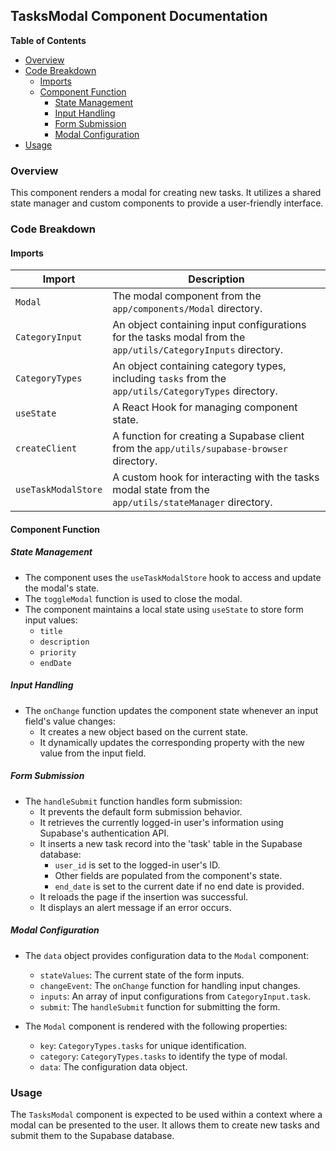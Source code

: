 ## TasksModal Component Documentation

**Table of Contents**

* [Overview](#overview)
* [Code Breakdown](#code-breakdown)
    * [Imports](#imports)
    * [Component Function](#component-function)
        * [State Management](#state-management)
        * [Input Handling](#input-handling)
        * [Form Submission](#form-submission)
        * [Modal Configuration](#modal-configuration)
* [Usage](#usage)

### Overview 
This component renders a modal for creating new tasks. It utilizes a shared state manager and custom components to provide a user-friendly interface. 

### Code Breakdown

#### Imports

| Import | Description |
|---|---|
| `Modal` | The modal component from the `app/components/Modal` directory. |
| `CategoryInput` | An object containing input configurations for the tasks modal from the `app/utils/CategoryInputs` directory. |
| `CategoryTypes` | An object containing category types, including `tasks` from the `app/utils/CategoryTypes` directory. |
| `useState` | A React Hook for managing component state. |
| `createClient` | A function for creating a Supabase client from the `app/utils/supabase-browser` directory. |
| `useTaskModalStore` | A custom hook for interacting with the tasks modal state from the `app/utils/stateManager` directory. |

#### Component Function

##### State Management 

* The component uses the `useTaskModalStore` hook to access and update the modal's state.
* The `toggleModal` function is used to close the modal.
* The component maintains a local state using `useState` to store form input values:
    * `title`
    * `description`
    * `priority`
    * `endDate`

##### Input Handling

* The `onChange` function updates the component state whenever an input field's value changes:
    * It creates a new object based on the current state.
    * It dynamically updates the corresponding property with the new value from the input field.

##### Form Submission

* The `handleSubmit` function handles form submission:
    * It prevents the default form submission behavior.
    * It retrieves the currently logged-in user's information using Supabase's authentication API.
    * It inserts a new task record into the 'task' table in the Supabase database:
        * `user_id` is set to the logged-in user's ID.
        * Other fields are populated from the component's state.
        * `end_date` is set to the current date if no end date is provided.
    * It reloads the page if the insertion was successful.
    * It displays an alert message if an error occurs.

##### Modal Configuration

* The `data` object provides configuration data to the `Modal` component:
    * `stateValues`: The current state of the form inputs.
    * `changeEvent`: The `onChange` function for handling input changes.
    * `inputs`: An array of input configurations from `CategoryInput.task`.
    * `submit`: The `handleSubmit` function for submitting the form.

* The `Modal` component is rendered with the following properties:
    * `key`: `CategoryTypes.tasks` for unique identification.
    * `category`: `CategoryTypes.tasks` to identify the type of modal.
    * `data`: The configuration data object.

### Usage

The `TasksModal` component is expected to be used within a context where a modal can be presented to the user. It allows them to create new tasks and submit them to the Supabase database. 
